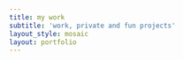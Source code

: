 ```yaml
---
title: my work
subtitle: 'work, private and fun projects'
layout_style: mosaic
layout: portfolio
---
```


